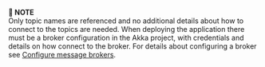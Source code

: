 **📌 NOTE**\
Only topic names are referenced and no additional details about how to connect to the topics are needed. When deploying the application there must be a broker configuration in the Akka project, with credentials and details on how connect to the broker. For details about configuring a broker see [Configure message brokers](operations:projects/message-brokers.adoc).
